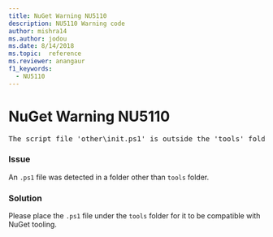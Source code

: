 ```yaml
---
title: NuGet Warning NU5110
description: NU5110 Warning code
author: mishra14
ms.author: jodou
ms.date: 8/14/2018
ms.topic:  reference
ms.reviewer: anangaur
f1_keywords: 
  - NU5110
---
```


# NuGet Warning NU5110
<pre>The script file 'other\init.ps1' is outside the 'tools' folder and hence will not be executed during installation of this package. Move it into the 'tools' folder.</pre>

### Issue

An `.ps1` file was detected in a folder other than `tools` folder.


### Solution

Please place the `.ps1`  file under the `tools` folder for it to be compatible with NuGet tooling.

